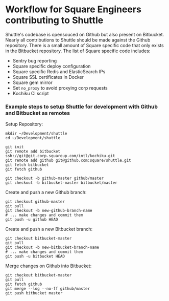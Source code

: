 # Workflow for Square Engineers contributing to Shuttle

Shuttle's codebase is opensouced on Github but also present on Bitbucket.
Nearly all contributions to Shuttle should be made against the Github
repository. There is a small amount of Square specific code that only exists in
the Bitbucket repository. The list of Square specific code includes:

* Sentry bug reporting
* Square specific deploy configuration
* Square specific Redis and ElasticSearch IPs
* Square SSL certificates in Docker
* Square gem mirror
* Set `no_proxy` to avoid proxying corp requests
* Kochiku CI script

### Example steps to setup Shuttle for development with Github and Bitbucket as remotes

Setup Repository:

    mkdir ~/Development/shuttle
    cd ~/Development/shuttle

    git init
    git remote add bitbucket ssh://git@git.corp.squareup.com/intl/kochiku.git
    git remote add github git@github.com:square/shuttle.git
    git fetch bitbucket
    git fetch github

    git checkout -b github-master github/master
    git checkout -b bitbucket-master bitbucket/master

Create and push a new Github branch:

    git checkout github-master
    git pull
    git checkout -b new-github-branch-name
    # ... make changes and commit them
    git push -u github HEAD

Create and push a new Bitbucket branch:

    git checkout bitbucket-master
    git pull
    git checkout -b new-bitbucket-branch-name
    # ... make changes and commit them
    git push -u bitbucket HEAD

Merge changes on Github into Bitbucket:

    git checkout bitbucket-master
    git pull
    git fetch github
    git merge --log --no-ff github/master
    git push bitbucket master
